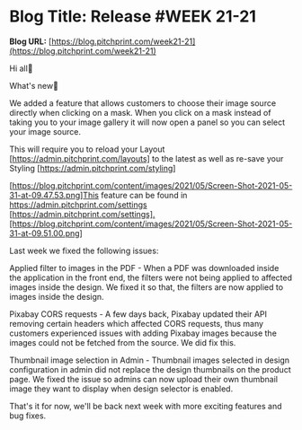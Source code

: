 # **Blog Title**: Release #WEEK 21-21

**Blog URL:** [https://blog.pitchprint.com/week21-21](https://blog.pitchprint.com/week21-21)

Hi all👋

What's new🚀

We added a feature that allows customers to choose their image source directly when clicking on a mask. When you click on a mask instead of
taking you to your image gallery it will now open a panel so you can select your image source.

This will require you to reload your Layout [https://admin.pitchprint.com/layouts] to the latest as well as re-save your Styling
[https://admin.pitchprint.com/styling]

[https://blog.pitchprint.com/content/images/2021/05/Screen-Shot-2021-05-31-at-09.47.53.png]This feature can be found in
https://admin.pitchprint.com/settings
[https://admin.pitchprint.com/settings].[https://blog.pitchprint.com/content/images/2021/05/Screen-Shot-2021-05-31-at-09.51.00.png]

Last week we fixed the following issues:

Applied filter to images in the PDF - When a PDF was downloaded inside the application in the front end, the filters were not being applied
to affected images inside the design. We fixed it so that, the filters are now applied to images inside the design.

Pixabay CORS requests - A few days back, Pixabay updated their API removing certain headers which affected CORS requests, thus many
customers experienced issues with adding Pixabay images because the images could not be fetched from the source. We did fix this.

Thumbnail image selection in Admin - Thumbnail images selected in design configuration in admin did not replace the design thumbnails on the
product page. We fixed the issue so admins can now upload their own thumbnail image they want to display when design selector is enabled.

That's it for now, we'll be back next week with more exciting features and bug fixes.


